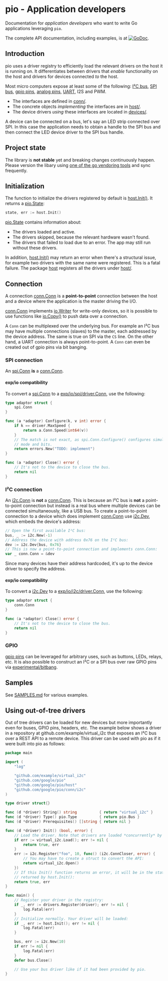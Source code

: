 # pio - Application developers

Documentation for _application developers_ who want to write Go applications
leveraging `pio`.

The complete API documentation, including examples, is at
[![GoDoc](https://godoc.org/github.com/google/pio?status.svg)](https://godoc.org/github.com/google/pio).


## Introduction

pio uses a driver registry to efficiently load the relevant drivers on the host
it is running on. It differentiates between drivers that _enable_ functionality
on the host and drivers for devices connected _to_ the host.

Most micro computers expose at least some of the following:
[I²C bus](https://godoc.org/github.com/google/pio/conn/i2c#Conn),
[SPI bus](https://godoc.org/github.com/google/pio/conn/spi#Conn),
[gpio
pins](https://godoc.org/github.com/google/pio/conn/gpio#PinIO),
[analog
pins](https://godoc.org/github.com/google/pio/conn/analog),
[UART](https://godoc.org/github.com/google/pio/conn/uart), I2S
and PWM.

* The interfaces are defined in [conn/](../../conn/).
* The concrete objects _implementing_ the interfaces are in
  [host/](../../host/).
* The device drivers _using_ these interfaces are located in
  [devices/](../../devices/).

A device can be connected on a bus, let's say an LED strip connected over SPI.
In this case the application needs to obtain a handle to the SPI bus and then
connect the LED device driver to the SPI bus handle.


## Project state

The library is **not stable** yet and breaking changes continuously happen.
Please version the libary using [one of the go vendoring
tools](https://github.com/golang/go/wiki/PackageManagementTools) and sync
frequently.


## Initialization

The function to initialize the drivers registered by default is
[host.Init()](https://godoc.org/github.com/google/pio/host#Init). It
returns a
[pio.State](https://godoc.org/github.com/google/pio#State):

```go
state, err := host.Init()
```

[pio.State](https://godoc.org/github.com/google/pio#State) contains
information about:

* The drivers loaded and active.
* The drivers skipped, because the relevant hardware wasn't found.
* The drivers that failed to load due to an error. The app may still run without these drivers.

In addition,
[host.Init()](https://godoc.org/github.com/google/pio/host#Init) may
return an error when there's a structural issue, for example two drivers with
the same name were registered. This is a fatal failure. The package
[host](https://godoc.org/github.com/google/pio/host) registers all the
drivers under [host/](../../host/).


## Connection

A connection
[conn.Conn](https://godoc.org/github.com/google/pio/conn#Conn)
is a **point-to-point** connection between the host and a device where the
application is the master driving the I/O.

[conn.Conn](https://godoc.org/github.com/google/pio/conn#Conn)
implements [io.Writer](https://golang.org/pkg/io/#Writer) for write-only
devices, so it is possible to use functions like
[io.Copy()](https://golang.org/pkg/io/#Copy) to push data over a connection.

A `Conn` can be multiplexed over the underlying bus. For example an I²C bus may
have multiple connections (slaves) to the master, each addressed by the device
address. The same is true on SPI via the `CS` line. On the other hand, a UART
connection is always point-to-point. A `Conn` can even be created out of gpio
pins via bit banging.


### SPI connection

An
[spi.Conn](https://godoc.org/github.com/google/pio/conn/spi#Conn)
**is** a
[conn.Conn](https://godoc.org/github.com/google/pio/conn#Conn).


#### exp/io compatibility

To convert a
[spi.Conn](https://godoc.org/github.com/google/pio/conn/spi#Conn)
to a
[exp/io/spi/driver.Conn](https://godoc.org/golang.org/x/exp/io/spi/driver#Conn),
use the following:

```go
type adaptor struct {
    spi.Conn
}

func (a *adaptor) Configure(k, v int) error {
    if k == driver.MaxSpeed {
        return a.Conn.Speed(int64(v))
    }
    // The match is not exact, as spi.Conn.Configure() configures simultaneously
    // mode and bits.
    return errors.New("TODO: implement")
}

func (a *adaptor) Close() error {
    // It's not to the device to close the bus.
    return nil
}
```


### I²C connection

An
[i2c.Conn](https://godoc.org/github.com/google/pio/conn/i2c#Conn)
is **not** a
[conn.Conn](https://godoc.org/github.com/google/pio/conn#Conn).
This is because an I²C bus is **not** a point-to-point connection but instead is
a real bus where multiple devices can be connected simultaneously, like a USB
bus. To create a point-to-point connection to a device which does implement
[conn.Conn](https://godoc.org/github.com/google/pio/conn#Conn) use
[i2c.Dev](https://godoc.org/github.com/google/pio/conn/i2c#Dev), which embeds
the device's address:

```go
// Open the first available I²C bus:
bus, _ := i2c.New(-1)
// Address the device with address 0x76 on the I²C bus:
dev := i2c.Dev{bus, 0x76}
// This is now a point-to-point connection and implements conn.Conn:
var _ conn.Conn = &dev
```

Since many devices have their address hardcoded, it's up to the device driver to
specify the address.


#### exp/io compatibility

To convert a
[i2c.Dev](https://godoc.org/github.com/google/pio/conn/i2c#Dev)
to a
[exp/io/i2c/driver.Conn](https://godoc.org/golang.org/x/exp/io/i2c/driver#Conn),
use the following:

```go
type adaptor struct {
    conn.Conn
}

func (a *adaptor) Close() error {
    // It's not to the device to close the bus.
    return nil
}
```

### GPIO

[gpio pins](https://godoc.org/github.com/google/pio/conn/gpio#PinIO)
can be leveraged for arbitrary uses, such as buttons, LEDs, relays, etc. 
It is also possible to construct an I²C or a SPI bus over raw GPIO pins via
[experimental/bitbang](https://godoc.org/github.com/google/pio/experimental/devices/bitbang).


## Samples

See [SAMPLES.md](SAMPLES.md) for various examples.


## Using out-of-tree drivers

Out of tree drivers can be loaded for new devices but more importantly even for
buses, GPIO pins, headers, etc. The example below shows a driver in a repository
at github.com/example/virtual_i2c that exposes an I²C
bus over a REST API to a remote device.
This driver can be used with pio as if it were built into pio as follows:

```go
package main

import (
    "log"

    "github.com/example/virtual_i2c"
    "github.com/google/pio"
    "github.com/google/pio/host"
    "github.com/google/pio/conn/i2c"
)

type driver struct{}

func (d *driver) String() string          { return "virtual_i2c" }
func (d *driver) Type() pio.Type          { return pio.Bus }
func (d *driver) Prerequisites() []string { return nil }

func (d *driver) Init() (bool, error) {
    // Load the driver. Note that drivers are loaded *concurrently* by pio.
    if err := virtual_i2c.Load(); err != nil {
        return true, err
    }
    err := i2c.Register("foo", 10, func() (i2c.ConnCloser, error) {
        // You may have to create a struct to convert the API:
        return virtual_i2c.Open()
    })
    // If this Init() function returns an error, it will be in the state
    // returned by host.Init():
    return true, err
}

func main() {
    // Register your driver in the registry:
    if _, err := drivers.Register(driver); err != nil {
        log.Fatal(err)
    }
    // Initialize normally. Your driver will be loaded:
    if _, err := host.Init(); err != nil {
        log.Fatal(err)
    }

    bus, err := i2c.New(10)
    if err != nil {
        log.Fatal(err)
    }
    defer bus.Close()

    // Use your bus driver like if it had been provided by pio.
}
```
